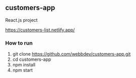 ##  customers-app
React.js project

https://customers-list.netlify.app/

### How to run

1. git clone https://github.com/webbdev/customers-app.git
2. cd customers-app
3. npm install
4. npm start
